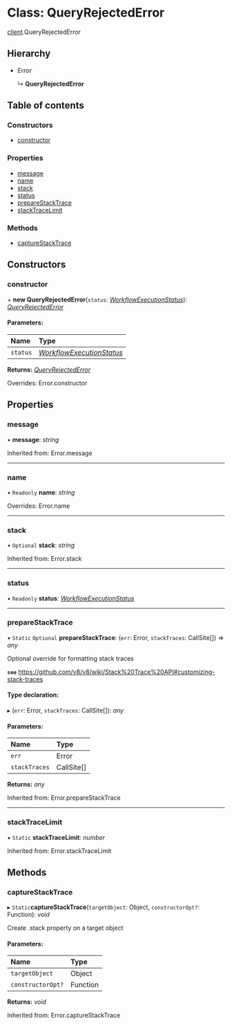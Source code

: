 # Class: QueryRejectedError

[client](../modules/client.md).QueryRejectedError

## Hierarchy

* *Error*

  ↳ **QueryRejectedError**

## Table of contents

### Constructors

- [constructor](client.queryrejectederror.md#constructor)

### Properties

- [message](client.queryrejectederror.md#message)
- [name](client.queryrejectederror.md#name)
- [stack](client.queryrejectederror.md#stack)
- [status](client.queryrejectederror.md#status)
- [prepareStackTrace](client.queryrejectederror.md#preparestacktrace)
- [stackTraceLimit](client.queryrejectederror.md#stacktracelimit)

### Methods

- [captureStackTrace](client.queryrejectederror.md#capturestacktrace)

## Constructors

### constructor

\+ **new QueryRejectedError**(`status`: [*WorkflowExecutionStatus*](../enums/proto.temporal.api.enums.v1.workflowexecutionstatus.md)): [*QueryRejectedError*](client.queryrejectederror.md)

#### Parameters:

Name | Type |
:------ | :------ |
`status` | [*WorkflowExecutionStatus*](../enums/proto.temporal.api.enums.v1.workflowexecutionstatus.md) |

**Returns:** [*QueryRejectedError*](client.queryrejectederror.md)

Overrides: Error.constructor

## Properties

### message

• **message**: *string*

Inherited from: Error.message

___

### name

• `Readonly` **name**: *string*

Overrides: Error.name

___

### stack

• `Optional` **stack**: *string*

Inherited from: Error.stack

___

### status

• `Readonly` **status**: [*WorkflowExecutionStatus*](../enums/proto.temporal.api.enums.v1.workflowexecutionstatus.md)

___

### prepareStackTrace

▪ `Static` `Optional` **prepareStackTrace**: (`err`: Error, `stackTraces`: CallSite[]) => *any*

Optional override for formatting stack traces

**`see`** https://github.com/v8/v8/wiki/Stack%20Trace%20API#customizing-stack-traces

#### Type declaration:

▸ (`err`: Error, `stackTraces`: CallSite[]): *any*

#### Parameters:

Name | Type |
:------ | :------ |
`err` | Error |
`stackTraces` | CallSite[] |

**Returns:** *any*

Inherited from: Error.prepareStackTrace

___

### stackTraceLimit

▪ `Static` **stackTraceLimit**: *number*

Inherited from: Error.stackTraceLimit

## Methods

### captureStackTrace

▸ `Static`**captureStackTrace**(`targetObject`: Object, `constructorOpt?`: Function): *void*

Create .stack property on a target object

#### Parameters:

Name | Type |
:------ | :------ |
`targetObject` | Object |
`constructorOpt?` | Function |

**Returns:** *void*

Inherited from: Error.captureStackTrace
